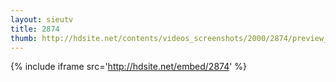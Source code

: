 ```yaml
---
layout: sieutv
title: 2874
thumb: http://hdsite.net/contents/videos_screenshots/2000/2874/preview_360p.mp4.jpg
---
```

{% include iframe src='http://hdsite.net/embed/2874' %}
 
